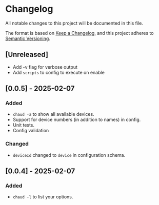 <!--
id: changelog
tags: ''
-->

# Changelog

All notable changes to this project will be documented in this file.

The format is based on [Keep a Changelog](https://keepachangelog.com/en/1.0.0/),
and this project adheres to [Semantic Versioning](https://semver.org/spec/v2.0.0.html).

## [Unreleased]

- Add -v flag for verbose output
- Add `scripts` to config to execute on enable

## [0.0.5] - 2025-02-07

### Added

- `chaud -a` to show all available devices.
- Support for device numbers (in addition to names) in config.
- Unit tests.
- Config validation

### Changed

- `deviceId` changed to `device` in configuration schema.

## [0.0.4] - 2025-02-07

### Added

- `chaud -l` to list your options.
